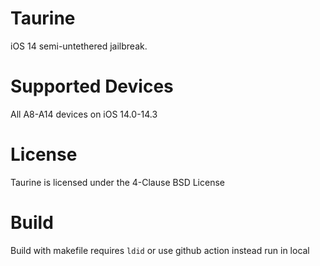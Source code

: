# Taurine

iOS 14 semi-untethered jailbreak.

# Supported Devices

All A8-A14 devices on iOS 14.0-14.3

# License

Taurine is licensed under the 4-Clause BSD License

# Build
Build with makefile requires `ldid` or use github action instead run in local
